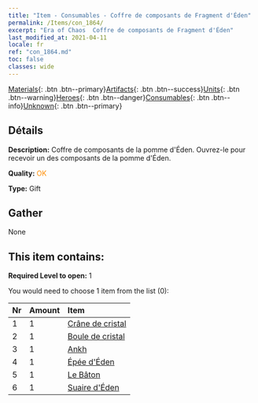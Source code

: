 ```yaml
---
title: "Item - Consumables - Coffre de composants de Fragment d'Éden"
permalink: /Items/con_1864/
excerpt: "Era of Chaos  Coffre de composants de Fragment d'Éden"
last_modified_at: 2021-04-11
locale: fr
ref: "con_1864.md"
toc: false
classes: wide
---
```

 [Materials](/fr/Items/){: .btn .btn--primary}[Artifacts](/fr/Items/Artifacts/){: .btn .btn--success}[Units](/fr/Items/Units/){: .btn .btn--warning}[Heroes](/fr/Items/Heroes/){: .btn .btn--danger}[Consumables](/fr/Items/Consumables/){: .btn .btn--info}[Unknown](/fr/Items/Unknown/){: .btn .btn--primary}

## Détails
 **Description:** Coffre de composants de la pomme d'Éden. Ouvrez-le pour recevoir un des composants de la pomme d'Éden.

 **Quality:** <span style="color: #FF8C00">OK</span>

 **Type:** Gift

## Gather

  None

## This item contains:

 **Required Level to open:** 1

 You would need to choose 1 item from the list (0):

  | Nr | Amount |     Item    |
  |:---|:-------|:------------|
  | 1 | 1 | [Crâne de cristal](/fr/Items/art_182/) | 
  | 2 | 1 | [Boule de cristal](/fr/Items/art_183/) | 
  | 3 | 1 | [Ankh](/fr/Items/art_184/) | 
  | 4 | 1 | [Épée d'Éden](/fr/Items/art_185/) | 
  | 5 | 1 | [Le Bâton](/fr/Items/art_186/) | 
  | 6 | 1 | [Suaire d'Éden](/fr/Items/art_187/) | 
